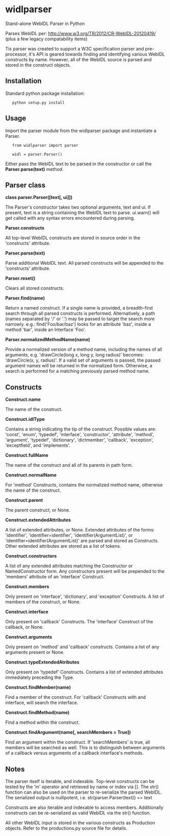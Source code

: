 widlparser
==========

Stand-alone WebIDL Parser in Python

Parses WebIDL per: http://www.w3.org/TR/2012/CR-WebIDL-20120419/ (plus a few legacy compatability items)

Tis parser was created to support a W3C specification parser and pre-processor, it's API is geared towards finding and identifying various WebIDL constructs by name. However, all of the WebIDL source is parsed and stored in the construct objects.


Installation
------------

Standard python package installation:

       python setup.py install


Usage
-----

Import the parser module from the widlparser package and instantiate a Parser.

       from widlparser import parser

       widl = parser.Parser()

Either pass the WebIDL text to be parsed in the constructor or call the **Parser.parse(text)** method.


Parser class
------------
**class parser.Parser([text[, ui]])**

The Parser's constructor takes two optional arguments, text and ui. If present, text is a string containing the WebIDL text to parse. ui.warn() will get called with any syntax errors encountered during parsing. 

**Parser.constructs**

All top-level WebIDL constructs are stored in source order in the 'constructs' attribute. 

**Parser.parse(text)**

Parse additional WebIDL text. All parsed constructs will be appended to the 'constructs' attribute.

**Parser.reset()**

Clears all stored constructs.

**Parser.find(name)**

Return a named construct. If a single name is provided, a breadth-first search through all parsed constructs is performed. Alternatively, a path (names separated by '/' or '.') may be passed to target the search more narrowly. e.g.: find('Foo/bar/baz') looks for an attribute 'baz', inside a method 'bar', inside an Interface 'Foo'.

**Parser.normalizedMethodName(name)**

Provide a normalized version of a method name, including the names of all arguments, e.g. 'drawCircle(long x, long y, long radius)' becomes: 'drawCircle(x, y, radius)'. If a valid set of arguments is passed, the passed argument names will be returned in the normalized form. Otherwise, a search is performed for a matching previously parsed method name.

Constructs
----------
**Construct.name**

The name of the construct.

**Construct.idlType**

Contains a string indicating the tip of the construct. Possible values are: 'const', 'enum', 'typedef', 'interface', 'constructor', 'attribute', 'method', 'argument', 'typedef', 'dictionary', 'dictmember', 'callback', 'exception', 'exceptfield', and 'implements'.

**Construct.fullName**

The name of the construct and all of its parents in path form.

**Construct.normalName**

For 'method' Constructs, contains the normalized method name, otherwise the name of the construct.

**Construct.parent**

The parent construct, or None.

**Construct.extendedAttributes**

A list of extended attributes, or None. Extended attributes of the forms: 'identifier', 'identifier=identifier', 'identifier(ArgumentList)', or 'identifier=identifier(ArgumentList)' are parsed and stored as Constructs. Other extended attributes are stored as a list of tokens.

**Construct.constructors**

A list of any extended attributes matching the Constructor or NamedConstructor form. Any constructors present will be prepended to the 'members' attribute of an 'interface' Construct.

**Construct.members**

Only present on 'interface', 'dictionary', and 'exception' Constructs. A list of members of the construct, or None.

**Construct.interface**

Only present on 'callback' Constructs. The 'interface' Construct of the callback, or None.

**Construct.arguments**

Only present on 'method' and 'callback' constructs. Contains a list of any arguments present or None.

**Construct.typeExtendedAtributes**

Only present on 'typedef' Constructs. Contains a list of extended attributes immediately preceding the Type.

**Construct.findMember(name)**

Find a member of the construct. For 'callback' Constructs with and interface, will search the interface.

**Construct.findMethod(name)**

Find a method within the construct.

**Construct.findArgument(name[, searchMembers = True])**

Find an argument within the construct. If 'searchMembers' is true, all members will be searched as well. This is to distinguish between arguments of a callback versus arguments of a callback interface's methods.

Notes
-----
The parser itself is iterable, and indexable. Top-level constructs can be tested by the 'in' operator and retrieved by name or index via []. The str() function can also be used on the parser to re-serialize the parsed WebIDL. The serialized output is nullipotent, i.e. str(parser.Parser(text)) == text

Constructs are also iterable and indexable to access members. Additionally constructs can be re-serialized as valid WebIDL via the str() function.

All other WebIDL input is stored in the various constructs as Production objects. Refer to the productions.py source file for details.



